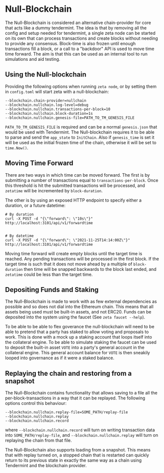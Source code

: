 # Null-Blockchain

The Null-Blockchain is considered an alternative chain-provider for core that acts like a dummy tendermint. The idea is that by removing all the config and setup needed for tendermint, a single zeta node can be started on its own that can process transactions and create blocks without needing to provide any consensus. Block-time is also frozen until enough transactions fill a block, or a call to a "backdoor" API is used to move time time forward. The aim is that this can be used as an internal tool to run simulations and aid testing.

## Using the Null-blockchain

Providing the following options when running `zeta node`, or by setting them in `config.toml` will start zeta with a null-blockchain:

```
--blockchain.chain-provider=nullchain
--blockchain.nullchain.log-level=debug
--blockchain.nullchain.transactions-per-block=10
--blockchain.nullchain.block-duration=1s
--blockchain.nullchain.genesis-file=PATH_TO_TM_GENESIS_FILE
```

`PATH_TO_TM_GENESIS_FILE` is required and can be a normal `genesis.json` that would be used with Tendermint. The Null-blockchain requires it to be able to parse and send the `app_state` to `InitChain`. Also if `genesis_time` is set it will be used as the initial frozen time of the chain, otherwise it will be set to `time.Now()`. 


## Moving Time Forward

There are two ways in which time can be moved forward. The first is by submitting a number of transactions equal to `transactions-per-block`. Once this threshold is hit the submitted transactions will be processed, and `zetatime` will be incremented by
`block-duration`.

The other is by using an exposed HTTP endpoint to specify either a duration, or a future datetime:

```
# By duration
curl -X POST -d "{\"forward\": \"10s\"}" http://localhost:3101/api/v1/forwardtime


# By datetime
curl -X POST -d "{\"forward\": \"2021-11-25T14:14:00Z\"}" http://localhost:3101/api/v1/forwardtime
```

Moving time forward will create empty blocks until the target time is reached. Any pending transactions will be processed in the first block. If the target time is such that it does not move ahead by a multiple of `block-duration` then time will be snapped backwards to the block last ended, and `zetatime` could be less than the target time. 

## Depositing Funds and Staking

The Null-Blockchain is made to work with as few external dependencies as possible and so does not dial into the Ethereum chain. This means that all assets being used must be built-in assets, and not ERC20. Funds can be deposited into the system using the faucet (See `zeta faucet --help`).

To be able to be able to flex goverance the null-blockchain will need to be able to pretend that a party has staked to allow voting and proposals to work. This is done with a mock up a staking account that loops itself into the collateral engine. To be able to simulate staking the faucet can be used to deposit the built-in asset `VOTE` into a party's general account in the collateral engine. This general account balance for `VOTE` is then sneakily looped into governance as if it were a staked balance.


## Replaying the chain and restoring from a snapshot

The Null-Blockchain contains functionality that allows saving to a file all the per-block-transactions in a way that it can be replayed. The following options control this behaviour:
```
--blockchain.nullchain.replay-file=SOME_PATH/replay-file
--blockchain.nullchain.replay
--blockchain.nullchain.record
```

where `--blockchain.nullchain.record` will turn on writing transaction data into `SOME_PATH/replay-file`, and `--blockchain.nullchain.replay` will turn on replaying the chain from that file.

The Null-Blockchain also supports loading from a snapshot. This means that with replay turned on, a stopped chain that is restarted can quickly return to its previous state in exactly the same way as a chain using Tendermint and the blockchain provider.
